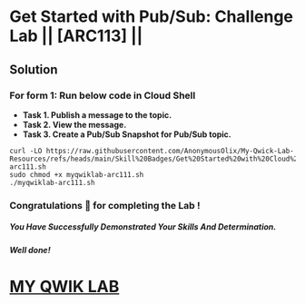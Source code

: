 # Get Started with Pub/Sub: Challenge Lab || [ARC113] ||

## Solution

###  For form 1: Run below code in Cloud Shell

* **Task 1. Publish a message to the topic.**
* **Task 2. View the message.**
* **Task 3. Create a Pub/Sub Snapshot for Pub/Sub topic.**
```
curl -LO https://raw.githubusercontent.com/AnonymousOlix/My-Qwick-Lab-Resources/refs/heads/main/Skill%20Badges/Get%20Started%20with%20Cloud%20Storage/myqwiklab-arc111.sh
sudo chmod +x myqwiklab-arc111.sh
./myqwiklab-arc111.sh
```

### Congratulations 🎉 for completing the Lab !

##### *You Have Successfully Demonstrated Your Skills And Determination.*

#### *Well done!*

# [MY QWIK LAB](https://www.youtube.com/@MyQwiklab)
